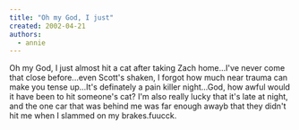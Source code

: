```yaml
---
title: "Oh my God, I just"
created: 2002-04-21
authors: 
  - annie
---
```


Oh my God, I just almost hit a cat after taking Zach home...I've never come that close before...even Scott's shaken, I forgot how much near trauma can make you tense up...It's definately a pain killer night...God, how awful would it have been to hit someone's cat? I'm also really lucky that it's late at night, and the one car that was behind me was far enough awayb that they didn't hit me when I slammed on my brakes.fuucck.
